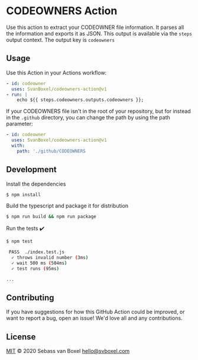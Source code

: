 # CODEOWNERS Action
Use this action to extract your CODEOWNER file information. It parses all the information and exports it as JSON. This output is available via the `steps` output context. The output key is `codeowners`

## Usage
Use this Action in your Actions workflow:

```yml
- id: codeowner
  uses: SvanBoxel/codeowners-action@v1
- run: |
    echo ${{ steps.codeowners.outputs.codeowners }};
```

If your CODEOWNERS file isn't in the root of your repository, but for instead in the `.github` directory, you can change the path by using the path parameter:

```yml
- id: codeowner
  uses: SvanBoxel/codeowners-action@v1
  with: 
    path: './github/CODEOWNERS
```


## Development

Install the dependencies  
```bash
$ npm install
```

Build the typescript and package it for distribution
```bash
$ npm run build && npm run package
```

Run the tests :heavy_check_mark:  
```bash
$ npm test

 PASS  ./index.test.js
  ✓ throws invalid number (3ms)
  ✓ wait 500 ms (504ms)
  ✓ test runs (95ms)

...
```

## Contributing

If you have suggestions for how this GitHub Action could be improved, or want to report a bug, open an issue! We'd love all and any contributions.

## License

[MIT](LICENSE) © 2020 Sebass van Boxel <hello@svboxel.com>
